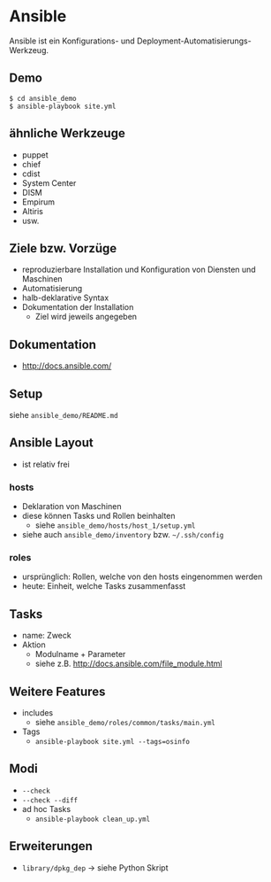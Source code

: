 Ansible
=======

Ansible ist ein Konfigurations- und Deployment-Automatisierungs-Werkzeug.

Demo
----

    $ cd ansible_demo
    $ ansible-playbook site.yml

ähnliche Werkzeuge
------------------

* puppet
* chief
* cdist
* System Center
* DISM
* Empirum
* Altiris
* usw.

Ziele bzw. Vorzüge
------------------

* reproduzierbare Installation und Konfiguration von Diensten und Maschinen
* Automatisierung
* halb-deklarative Syntax
* Dokumentation der Installation
  * Ziel wird jeweils angegeben

Dokumentation
-------------

* http://docs.ansible.com/

Setup
-----

siehe `ansible_demo/README.md`

Ansible Layout
--------------

* ist relativ frei

### hosts

* Deklaration von Maschinen
* diese können Tasks und Rollen beinhalten
  * siehe `ansible_demo/hosts/host_1/setup.yml`
* siehe auch `ansible_demo/inventory` bzw. `~/.ssh/config`

### roles

* ursprünglich: Rollen, welche von den hosts eingenommen werden
* heute: Einheit, welche Tasks zusammenfasst

Tasks
-----

* name: Zweck
* Aktion
  * Modulname + Parameter
  * siehe z.B. http://docs.ansible.com/file_module.html

Weitere Features
----------------

* includes
  * siehe `ansible_demo/roles/common/tasks/main.yml`
* Tags
  * `ansible-playbook site.yml --tags=osinfo`

Modi
----
* `--check`
* `--check --diff`
* ad hoc Tasks
  * `ansible-playbook clean_up.yml`

Erweiterungen
-------------
* `library/dpkg_dep` -> siehe Python Skript
